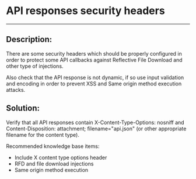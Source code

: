 # API responses security headers
-------

## Description:

There are some security headers which should be properly configured in order to protect some API callbacks against Reflective File Download and other type of injections.

Also check that the API response is not dynamic, if so use input validation and encoding in order to prevent XSS and Same origin method execution attacks.


## Solution:

Verify that all API responses contain X-Content-Type-Options: nosniff and Content-Disposition: attachment; filename="api.json" (or other appropriate filename for the content type).

Recommended knowledge base items:

- Include X content type options header
- RFD and file download injections
- Same origin method execution
